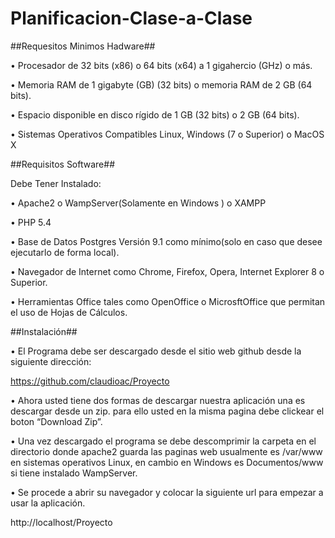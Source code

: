 Planificacion-Clase-a-Clase
===========================

##Requesitos Minimos Hadware##

• Procesador de 32 bits (x86) o 64 bits (x64) a 1 gigahercio (GHz) o más.

• Memoria RAM de 1 gigabyte (GB) (32 bits) o memoria RAM de 2 GB (64 bits).

• Espacio disponible en disco rígido de 1 GB (32 bits) o 2 GB (64 bits).

• Sistemas Operativos Compatibles Linux, Windows (7 o Superior) o MacOS X


##Requisitos Software##

Debe Tener Instalado:

• Apache2 o WampServer(Solamente en Windows ) o XAMPP

• PHP 5.4

• Base de Datos Postgres Versión 9.1 como mínimo(solo en caso que desee ejecutarlo de forma local). 

• Navegador de Internet como Chrome, Firefox, Opera, Internet Explorer 8 o Superior.

• Herramientas Office tales como OpenOffice o MicrosftOffice que permitan el uso de Hojas de Cálculos.


##Instalación##

• El Programa debe ser descargado desde el sitio web github desde la siguiente dirección: 

https://github.com/claudioac/Proyecto

• Ahora usted tiene dos formas de descargar nuestra aplicación una es descargar desde un zip. para ello usted en la misma   pagina debe clickear el boton “Download Zip”.

• Una vez descargado el programa se debe descomprimir la carpeta en el directorio donde apache2 guarda las paginas web usualmente es /var/www en sistemas operativos Linux, en cambio en Windows es Documentos/www si tiene instalado WampServer.

• Se procede a abrir su navegador y colocar la siguiente url para empezar a usar la aplicación.

  http://localhost/Proyecto




